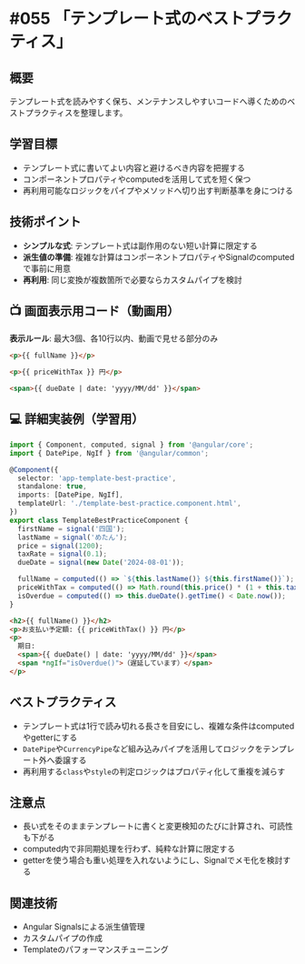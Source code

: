 # #055 「テンプレート式のベストプラクティス」

## 概要
テンプレート式を読みやすく保ち、メンテナンスしやすいコードへ導くためのベストプラクティスを整理します。

## 学習目標
- テンプレート式に書いてよい内容と避けるべき内容を把握する
- コンポーネントプロパティやcomputedを活用して式を短く保つ
- 再利用可能なロジックをパイプやメソッドへ切り出す判断基準を身につける

## 技術ポイント
- **シンプルな式**: テンプレート式は副作用のない短い計算に限定する
- **派生値の準備**: 複雑な計算はコンポーネントプロパティやSignalのcomputedで事前に用意
- **再利用**: 同じ変換が複数箇所で必要ならカスタムパイプを検討

## 📺 画面表示用コード（動画用）
**表示ルール**: 最大3個、各10行以内、動画で見せる部分のみ

```html
<p>{{ fullName }}</p>

<p>{{ priceWithTax }} 円</p>

<span>{{ dueDate | date: 'yyyy/MM/dd' }}</span>
```

## 💻 詳細実装例（学習用）
```typescript
import { Component, computed, signal } from '@angular/core';
import { DatePipe, NgIf } from '@angular/common';

@Component({
  selector: 'app-template-best-practice',
  standalone: true,
  imports: [DatePipe, NgIf],
  templateUrl: './template-best-practice.component.html',
})
export class TemplateBestPracticeComponent {
  firstName = signal('四国');
  lastName = signal('めたん');
  price = signal(1200);
  taxRate = signal(0.1);
  dueDate = signal(new Date('2024-08-01'));

  fullName = computed(() => `${this.lastName()} ${this.firstName()}`);
  priceWithTax = computed(() => Math.round(this.price() * (1 + this.taxRate())));
  isOverdue = computed(() => this.dueDate().getTime() < Date.now());
}
```

```html
<h2>{{ fullName() }}</h2>
<p>お支払い予定額: {{ priceWithTax() }} 円</p>
<p>
  期日:
  <span>{{ dueDate() | date: 'yyyy/MM/dd' }}</span>
  <span *ngIf="isOverdue()">（遅延しています）</span>
</p>
```

## ベストプラクティス
- テンプレート式は1行で読み切れる長さを目安にし、複雑な条件はcomputedやgetterにする
- `DatePipe`や`CurrencyPipe`など組み込みパイプを活用してロジックをテンプレート外へ委譲する
- 再利用する`class`や`style`の判定ロジックはプロパティ化して重複を減らす

## 注意点
- 長い式をそのままテンプレートに書くと変更検知のたびに計算され、可読性も下がる
- computed内で非同期処理を行わず、純粋な計算に限定する
- getterを使う場合も重い処理を入れないようにし、Signalでメモ化を検討する

## 関連技術
- Angular Signalsによる派生値管理
- カスタムパイプの作成
- Templateのパフォーマンスチューニング

